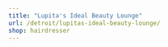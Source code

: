 ```yaml
---
title: "Lupita's Ideal Beauty Lounge"
url: /detroit/lupitas-ideal-beauty-lounge/
shop: hairdresser
---
```

